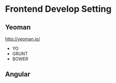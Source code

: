 Frontend Develop Setting
=====================

Yeoman
---------------

http://yeoman.io/

* YO
* GRUNT
* BOWER

Angular
---------------
